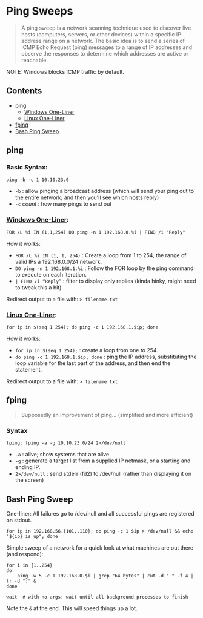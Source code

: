 # Ping Sweeps

> A ping sweep is a network scanning technique used to discover live hosts (computers, servers, or other devices) within a specific IP address range on a network. The basic idea is to send a series of ICMP Echo Request (ping) messages to a range of IP addresses and observe the responses to determine which addresses are active or reachable.

NOTE: Windows blocks ICMP traffic by default.

## Contents
- [ping](https://github.com/GregKedrovsky/Hacking/blob/main/02_Host_Discovery/ping_sweeps.md#ping)
  - [Windows One-Liner](https://github.com/GregKedrovsky/Hacking/blob/main/02_Host_Discovery/ping_sweeps.md#windows-one-liner)
  - [Linux One-Liner](https://github.com/GregKedrovsky/Hacking/blob/main/02_Host_Discovery/ping_sweeps.md#linux-one-liner)
- [fping](https://github.com/GregKedrovsky/Hacking/blob/main/02_Host_Discovery/ping_sweeps.md#fping)
- [Bash Ping Sweep](https://github.com/GregKedrovsky/Hacking/blob/main/02_Host_Discovery/ping_sweeps.md#bash-ping-sweep)

## ping

### Basic Syntax:
```
ping -b -c 1 10.10.23.0
```
- `-b` : allow pinging a broadcast address (which will send your ping out to the entire network; and then you'll see which hosts reply)
- `-c` *count* : how many pings to send out

### [Windows One-Liner](https://smallbusiness.chron.com/ping-ip-addresses-lan-68381.html):
```
FOR /L %i IN (1,1,254) DO ping -n 1 192.168.0.%i | FIND /i "Reply"
```

How it works:
- `FOR /L %i IN (1, 1, 254)` : Create a loop from 1 to 254, the range of valid IPs a 192.168.0.0/24 network.
- `DO ping -n 1 192.168.1.%i` : Follow the FOR loop by the ping command to execute on each iteration.
- `| FIND /i “Reply”` : filter to display only replies (kinda hinky, might need to tweak this a bit)

Redirect output to a file with: `> filename.txt`

### [Linux One-Liner](https://smallbusiness.chron.com/ping-ip-addresses-lan-68381.html):
```
for ip in $(seq 1 254); do ping -c 1 192.168.1.$ip; done
```

How it works:
- `for ip in $(seq 1 254);` : create a loop from one to 254.
- `do ping -c 1 192.168.1.$ip; done` : ping the IP address, substituting the loop variable for the last part of the address, and then end the statement.

Redirect output to a file with: `> filename.txt`

## fping
> Supposedly an improvement of ping... (simplified and more efficient)

### Syntax
```
fping: fping -a -g 10.10.23.0/24 2>/dev/null
```
- `-a`  : alive; show systems that are alive
- `-g` : generate a target list from a supplied IP netmask, or a starting and ending IP.
- `2>/dev/null` : send stderr (fd2) to /dev/null (rather than displaying it on the screen)

## Bash Ping Sweep

One-liner: All failures go to /dev/null and all successful pings are registered on stdout.
```
for ip in 192.168.56.{101..110}; do ping -c 1 $ip > /dev/null && echo "${ip} is up"; done
```

Simple sweep of a network for a quick look at what machines are out there (and respond):
```
for i in {1..254}
do
    ping -w 5 -c 1 192.168.0.$i | grep "64 bytes" | cut -d " " -f 4 | tr -d ":" &
done

wait  # with no args: wait until all background processes to finish
```
Note the `&` at the end. This will speed things up a lot.

